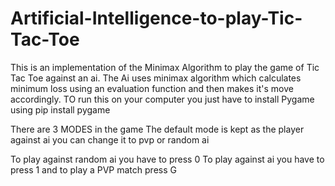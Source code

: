 # Artificial-Intelligence-to-play-Tic-Tac-Toe
This is an implementation of the Minimax Algorithm to play the game of  Tic Tac Toe against an ai.
The Ai uses minimax algorithm which calculates minimum loss using an evaluation function and then makes it's move accordingly.
TO run this on your computer you just have to install Pygame using pip install pygame

There are 3 MODES in the game
The default mode is kept as the player against ai
you can change it to pvp or random ai

To play against random ai you have to press 0
To play against  ai you have to press 1
and to play a PVP match press G
